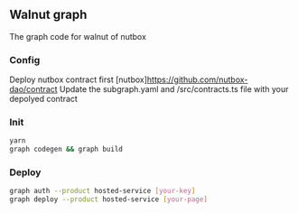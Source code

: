 ## Walnut graph

The graph code for walnut of nutbox

### Config
Deploy nutbox contract first [nutbox]https://github.com/nutbox-dao/contract
Update the subgraph.yaml and /src/contracts.ts file with your depolyed contract

### Init
```bash
yarn
graph codegen && graph build
```


### Deploy
```bash
graph auth --product hosted-service [your-key]
graph deploy --product hosted-service [your-page]
```